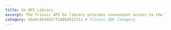 ```yaml
---
title: Go API Library
excerpt: The Trinsic API Go library provides convenient access to the Trinsic API from applications written in Go.
category: 66e9c8244457f1005d512711 # Trinsic SDK Category
---
```

